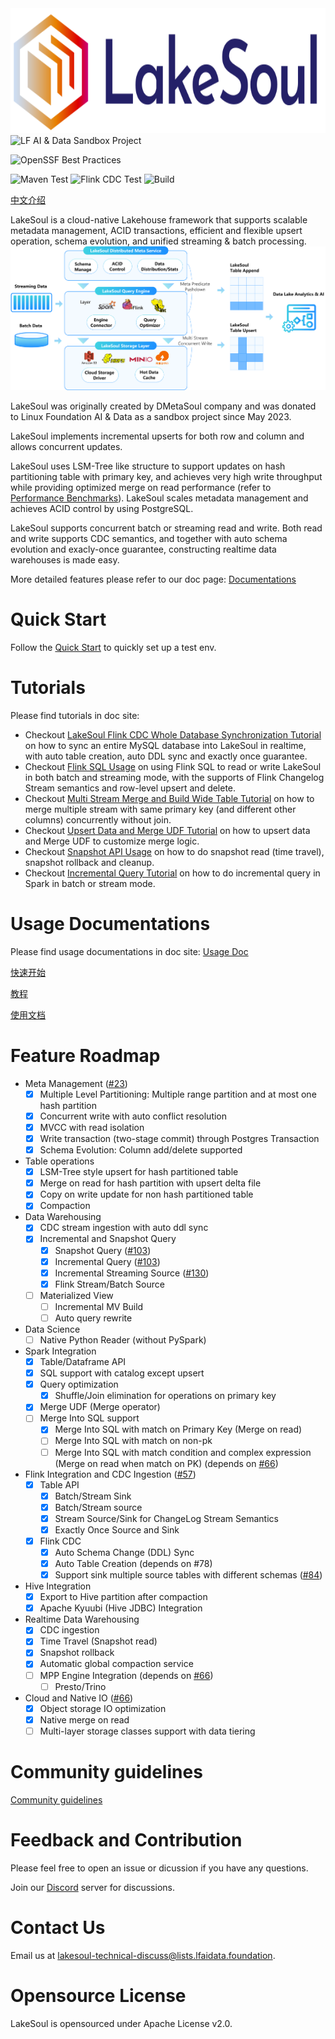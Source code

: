 <!--
SPDX-FileCopyrightText: 2023 LakeSoul Contributors

SPDX-License-Identifier: Apache-2.0
-->

<img src='https://github.com/lakesoul-io/artwork/blob/main/horizontal/color/LakeSoul_Horizontal_Color.svg' alt="LakeSoul" height='200'>

<img src='https://github.com/lfai/artwork/blob/main/lfaidata-assets/lfaidata-project-badge/sandbox/color/lfaidata-project-badge-sandbox-color.svg' alt="LF AI & Data Sandbox Project" height='180'>

![OpenSSF Best Practices](https://bestpractices.coreinfrastructure.org/projects/7192/badge)

![Maven Test](https://github.com/lakesoul-io/LakeSoul/actions/workflows/maven-test.yml/badge.svg)
![Flink CDC Test](https://github.com/lakesoul-io/LakeSoul/actions/workflows/flink-cdc-test.yml/badge.svg)
![Build](https://github.com/lakesoul-io/LakeSoul/actions/workflows/native-build.yml/badge.svg)

[中文介绍](README-CN.md)

LakeSoul is a cloud-native Lakehouse framework that supports scalable metadata management, ACID transactions, efficient and flexible upsert operation, schema evolution, and unified streaming & batch processing.
![LakeSoul Arch](website/static/img/lakeSoulModel.png)

LakeSoul was originally created by DMetaSoul company and was donated to Linux Foundation AI & Data as a sandbox project since May 2023.

LakeSoul implements incremental upserts for both row and column and allows concurrent updates.

LakeSoul uses LSM-Tree like structure to support updates on hash partitioning table with primary key, and achieves very high write throughput while providing optimized merge on read performance (refer to [Performance Benchmarks](https://lakesoul-io.github.io/blog/2023/04/21/lakesoul-2.2.0-release)). LakeSoul scales metadata management and achieves ACID control by using PostgreSQL.

LakeSoul supports concurrent batch or streaming read and write. Both read and write supports CDC semantics, and together with auto schema evolution and exacly-once guarantee, constructing realtime data warehouses is made easy.

More detailed features please refer to our doc page: [Documentations](https://lakesoul-io.github.io/docs/intro)

# Quick Start
Follow the [Quick Start](https://lakesoul-io.github.io/docs/Getting%20Started/setup-local-env) to quickly set up a test env.

# Tutorials
Please find tutorials in doc site:

* Checkout [LakeSoul Flink CDC Whole Database Synchronization Tutorial](https://lakesoul-io.github.io/docs/Tutorials/flink-cdc-sink) on how to sync an entire MySQL database into LakeSoul in realtime, with auto table creation, auto DDL sync and exactly once guarantee.
* Checkout [Flink SQL Usage](https://lakesoul-io.github.io/docs/Usage%20Docs/flink-lakesoul-connector) on using Flink SQL to read or write LakeSoul in both batch and streaming mode, with the supports of Flink Changelog Stream semantics and row-level upsert and delete.
* Checkout [Multi Stream Merge and Build Wide Table Tutorial](https://lakesoul-io.github.io/docs/Tutorials/mutil-stream-merge) on how to merge multiple stream with same primary key (and different other columns) concurrently without join.
* Checkout [Upsert Data and Merge UDF Tutorial](https://lakesoul-io.github.io/docs/Tutorials/upsert-and-merge-udf) on how to upsert data and Merge UDF to customize merge logic.
* Checkout [Snapshot API Usage](https://lakesoul-io.github.io/docs/Tutorials/snapshot-manage) on how to do snapshot read (time travel), snapshot rollback and cleanup.
* Checkout [Incremental Query Tutorial](https://lakesoul-io.github.io/docs/Tutorials/incremental-query) on how to do incremental query in Spark in batch or stream mode.

# Usage Documentations
Please find usage documentations in doc site:
[Usage Doc](https://lakesoul-io.github.io/docs/Usage%20Docs/setup-meta-env)

[快速开始](https://lakesoul-io.github.io/zh-Hans/docs/Getting%20Started/setup-local-env)

[教程](https://lakesoul-io.github.io/zh-Hans/docs/Tutorials/flink-cdc-sink)

[使用文档](https://lakesoul-io.github.io/zh-Hans/docs/Usage%20Docs/setup-meta-env)

# Feature Roadmap
* Meta Management ([#23](https://github.com/lakesoul-io/LakeSoul/issues/23))
  - [x] Multiple Level Partitioning: Multiple range partition and at most one hash partition
  - [x] Concurrent write with auto conflict resolution
  - [x] MVCC with read isolation
  - [x] Write transaction (two-stage commit) through Postgres Transaction
  - [x] Schema Evolution: Column add/delete supported
* Table operations 
  - [x] LSM-Tree style upsert for hash partitioned table
  - [x] Merge on read for hash partition with upsert delta file
  - [x] Copy on write update for non hash partitioned table
  - [x] Compaction
* Data Warehousing
  - [x] CDC stream ingestion with auto ddl sync
  - [x] Incremental and Snapshot Query
    - [x] Snapshot Query ([#103](https://github.com/lakesoul-io/LakeSoul/issues/103))
    - [x] Incremental Query ([#103](https://github.com/lakesoul-io/LakeSoul/issues/103))
    - [x] Incremental Streaming Source ([#130](https://github.com/lakesoul-io/LakeSoul/issues/130))
    - [x] Flink Stream/Batch Source
  - [ ] Materialized View
    - [ ] Incremental MV Build
    - [ ] Auto query rewrite
* Data Science
  - [ ] Native Python Reader (without PySpark)
* Spark Integration
  - [x] Table/Dataframe API
  - [x] SQL support with catalog except upsert
  - [x] Query optimization
    - [x] Shuffle/Join elimination for operations on primary key
  - [x] Merge UDF (Merge operator)
  - [ ] Merge Into SQL support
    - [x] Merge Into SQL with match on Primary Key (Merge on read)
    - [ ] Merge Into SQL with match on non-pk
    - [ ] Merge Into SQL with match condition and complex expression (Merge on read when match on PK) (depends on [#66](https://github.com/lakesoul-io/LakeSoul/issues/66))
* Flink Integration and CDC Ingestion ([#57](https://github.com/lakesoul-io/LakeSoul/issues/57))
  - [x] Table API
    - [x] Batch/Stream Sink
    - [x] Batch/Stream source
    - [x] Stream Source/Sink for ChangeLog Stream Semantics
    - [x] Exactly Once Source and Sink
  - [x] Flink CDC
    - [x] Auto Schema Change (DDL) Sync
    - [x] Auto Table Creation (depends on #78)
    - [x] Support sink multiple source tables with different schemas ([#84](https://github.com/lakesoul-io/LakeSoul/issues/84))
* Hive Integration
  - [x] Export to Hive partition after compaction
  - [x] Apache Kyuubi (Hive JDBC) Integration
* Realtime Data Warehousing
  - [x] CDC ingestion
  - [x] Time Travel (Snapshot read)
  - [x] Snapshot rollback
  - [x] Automatic global compaction service
  - [ ] MPP Engine Integration (depends on [#66](https://github.com/lakesoul-io/LakeSoul/issues/66))
    - [ ] Presto/Trino
* Cloud and Native IO ([#66](https://github.com/lakesoul-io/LakeSoul/issues/66))
  - [x] Object storage IO optimization
  - [x] Native merge on read
  - [ ] Multi-layer storage classes support with data tiering

# Community guidelines
[Community guidelines](community-guideline.md)

# Feedback and Contribution
Please feel free to open an issue or dicussion if you have any questions.

Join our [Discord](https://discord.gg/WJrHKq4BPf) server for discussions.

# Contact Us
Email us at [lakesoul-technical-discuss@lists.lfaidata.foundation](mailto:lakesoul-technical-discuss@lists.lfaidata.foundation).

# Opensource License
LakeSoul is opensourced under Apache License v2.0.
